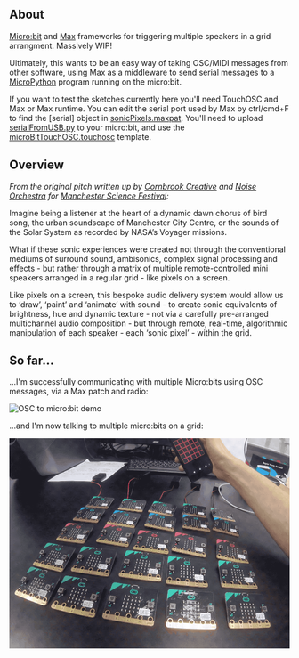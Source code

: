 ## About

[Micro:bit](http://microbit.org/) and [Max](https://cycling74.com) frameworks for triggering multiple speakers in a grid arrangment. Massively WIP!

Ultimately, this wants to be an easy way of taking OSC/MIDI messages from other software, using Max as a middleware to send serial messages to a [MicroPython](https://github.com/bbcmicrobit/micropython) program running on the micro:bit.

If you want to test the sketches currently here you'll need TouchOSC and Max or Max runtime. You can edit the serial port used by Max by ctrl/cmd+F to find the [serial] object in [sonicPixels.maxpat](https://github.com/jrmedd/SonicPixels/blob/master/sonicPixels.maxpat). You'll need to upload [serialFromUSB.py](https://github.com/jrmedd/SonicPixels/blob/master/serialFromUSB.py) to your micro:bit, and use the [microBitTouchOSC.touchosc](https://github.com/jrmedd/SonicPixels/blob/master/microBitTouchOSC.touchosc) template.

## Overview

_From the original pitch written up by [Cornbrook Creative](http://cornbrookcreative.uk/) and [Noise Orchestra](https://noiseorchestra.org/) for [Manchester Science Festival](http://www.manchestersciencefestival.com/):_

Imagine being a listener at the heart of a dynamic dawn chorus of bird song, the urban soundscape of Manchester City Centre, or the sounds of the Solar System as recorded by NASA’s Voyager missions.

What if these sonic experiences were created not through the conventional mediums of surround sound, ambisonics, complex signal processing and effects - but rather through a matrix of multiple remote-controlled mini speakers arranged in a regular grid - like pixels on a screen.

Like pixels on a screen, this bespoke audio delivery system would allow us to ‘draw’, ‘paint’ and ‘animate’ with sound - to create sonic equivalents of brightness, hue and dynamic texture - not via a carefully pre-arranged multichannel audio composition - but through remote, real-time, algorithmic manipulation of each speaker - each ‘sonic pixel’ - within the grid.

## So far...

...I'm successfully communicating with multiple Micro:bits using OSC messages, via a Max patch and radio:

![OSC to micro:bit demo](https://github.com/jrmedd/SonicPixels/blob/master/in_action.gif?raw=true)

...and I'm now talking to multiple micro:bits on a grid:

![OSC to micro:bit grid](https://github.com/jrmedd/SonicPixels/blob/master/grid_bits.gif?raw=true)
